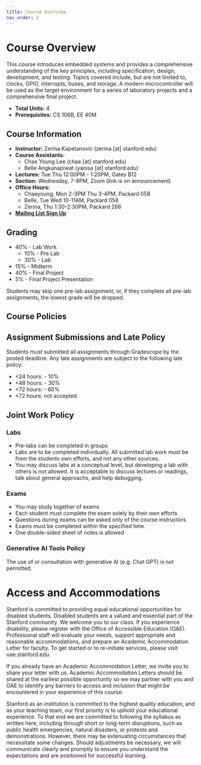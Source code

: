 ```yaml
---
title: Course Overview
nav_order: 2
---
```

# Course Overview

This course introduces embedded systems and provides a comprehensive understanding of the key principles, including specification, design, development, and testing. Topics covered include, but are not limited to, clocks, GPIO, interrupts, buses, and storage. A modern microcontroller will be used as the target environment for a series of laboratory projects and a comprehensive final project.

* **Total Units:** 4
* **Prerequisites:** CS 106B, EE 40M

## Course Information

- **Instructor:** Zerina Kapetanovic (zerina [at] stanford.edu)
- **Course Assistants:**
  - Chae Young Lee (chae [at] stanford.edu)
  - Belle Angkanapiwat (yanisa [at] stanford.edu)
- **Lectures:** Tue Thu 12:00PM - 1:20PM, Gates B12
- **Section:** Wednesday, 7-8PM, Zoom (link is on announcement)
- **Office Hours:**
  - Chaeyoung, Mon 2-3PM Thu 3-4PM, Packard 058
  - Belle, Tue Wed 10-11AM, Packard 058
  - Zerina, Thu 1:30-2:30PM, Packard 266
- [**Mailing List Sign Up**](https://mailman.stanford.edu/mailman/listinfo/ee186_fall2025)

## Grading

- 40% - Lab Work
  - 10% - Pre Lab
  - 30% - Lab
- 15% - Midterm
- 40% - Final Project
- 5% - Final Project Presentation

Students may skip one pre-lab assignment, or, if they complete all pre-lab assignments, the lowest grade will be dropped. 

## Course Policies

## Assignment Submissions and Late Policy

Students must submitted all assignments through Gradescope by the posted deadline. Any late assignments are subject to the following late policy:

* <24 hours: - 10%
* <48 hours: - 30%
* <72 hours: - 60%
* <72 hours: not accepted

## Joint Work Policy

### Labs

* Pre-labs can be completed in groups
* Labs are to be completed individually. All submitted lab work must be from the students own efforts, and not any other sources.
* You may discuss labs at a conceptual level, but developing a lab with others is not allowed. It is acceptable to discuss lectures or readings, talk about general approachs, and help debugging.

### Exams

* You may study together of exams
* Each student must complete the exam solely by their own efforts
* Questions during exams can be asked only of the course instructors
* Exams must be completed within the specified time.
* One double-sided sheet of notes is allowed

### Generative AI Tools Policy

The use of or consultation with generative AI (e.g. Chat GPT) is not permitted.

# Access and Accommodations

Stanford is committed to providing equal educational opportunities for disabled students. Disabled students are a valued and essential part of the Stanford community. We welcome you to our class. If you experience disability, please register with the Office of Accessible Education (OAE). Professional staff will evaluate your needs, support appropriate and reasonable accommodations, and prepare an Academic Accommodation Letter for faculty. To get started or to re-initiate services, please visit oae.stanford.edu.

If you already have an Academic Accommodation Letter, we invite you to share your letter with us. Academic Accommodation Letters should be shared at the earliest possible opportunity so we may partner with you and OAE to identify any barriers to access and inclusion that might be encountered in your experience of this course.

Stanford as an institution is committed to the highest quality education, and as your teaching team, our first priority is to uphold your educational experience. To that end we are committed to following the syllabus as written here, including through short or long-term disruptions, such as public health emergencies, natural disasters, or protests and demonstrations. However, there may be extenuating circumstances that necessitate some changes. Should adjustments be necessary, we will communicate clearly and promptly to ensure you understand the expectations and are positioned for successful learning.
